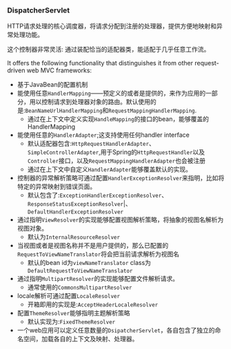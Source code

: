 ### DispatcherServlet

HTTP请求处理的核心调度器，将请求分配到注册的处理器，提供方便地映射和异常处理功能。

这个控制器非常灵活:  通过装配恰当的适配器类，能适配于几乎任意工作流。

It offers the following functionality that distinguishes it from other request-driven web MVC frameworks:

- 基于JavaBean的配置机制
- 能使用任意`HandlerMapping`——预定义的或者是提供的，来作为应用的一部分，用以控制请求到处理器对象的路由。默认使用的是:`BeanNameUrlHandlerMapping`和`RequestMappingHandlerMapping`.
	- 通过在上下文中定义实现`HandleMapping`的接口的bean，能够覆盖的HandlerMapping
- 能使用任意的`HandlerAdapter`;这支持使用任何handler interface
	- 默认适配器包含:`HttpRequestHandlerAdapter`、`SimpleControllerAdapter`,用于Spring的`HttpRequestHandler`以及`Controller`接口，以及`RequestMappingHandlerAdapter`也会被注册
	- 通过在上下文中自定义`HandlerAdapter`能够覆盖默认的实现。
- 控制器的异常解析策略可通过配置`HandlerExceptionResolver`来指明，比如将特定的异常映射到错误页面。
	- 默认包含了:`ExceptionHandlerExceptionResolver`、`ResponseStatusExceptionResolver`|、`DefaultHandlerExceptionResolver`
- 通过指明`ViewResolver`的实现能够配置视图解析策略，将抽象的视图名解析为视图对象。
	- 默认为`InternalResourceResolver`
- 当视图或者是视图名称并不是用户提供的，那么已配置的`RequestToViewNameTranslator`将会把当前请求解析为视图名
	- 默认的bean id为`viewNameTranslator` class为`DefaultRequestToViewNameTranslator`
- 通过指明`MultipartResolver`的实现能够配置文件解析请求。
	- 通常使用的`CommonsMultipartResolver`
- locale解析可通过配置`LocaleResolver`
	- 开箱即用的实现是:`AcceptHeaderLocaleResolver`
- 配置`ThemeResolver`能够指明主题解析策略
	- 默认实现为:`FixedThemeResolver`
- 一个web应用可以定义任意数量的`DsipatcherServlet`，各自包含了独立的命名空间，加载各自的上下文及映射、处理器。